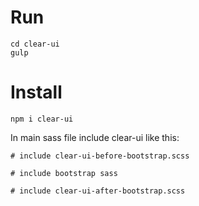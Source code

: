 # Run
```
cd clear-ui
gulp
```

# Install
```
npm i clear-ui
```

In main sass file include clear-ui like this:

```
# include clear-ui-before-bootstrap.scss

# include bootstrap sass

# include clear-ui-after-bootstrap.scss
```
